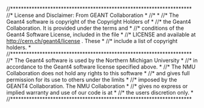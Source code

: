    //********************************************************************
   //* License and Disclaimer: From GEANT Collaboration                 *
   //*                                                                  *
   //* The  Geant4 software  is  copyright of the Copyright Holders  of *
   //* the Geant4 Collaboration.  It is provided  under  the terms  and *
   //* conditions of the Geant4 Software License,  included in the file *
   //* LICENSE and available at  http://cern.ch/geant4/license .  These *
   //* include a list of copyright holders.     		      	*
   //********************************************************************
   //* The Geant4 software is used by the Northern Michigan University  *
   //* in accordance to the Geant4 software license specified above.    *
   //* The NMU Collaboration does not hold any rights to this software  *
   //* and gives full permission for its use to others under the limits *
   //* imposed by the GEANT4 Collaboration.  The NMU Collaboration      *
   //* gives no express or implied warranty and use of our code is at   *
   //* the users discretion only.  		    			*
   //********************************************************************

